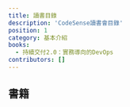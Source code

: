```yaml
---
title: 讀書目錄
description: 'CodeSense讀書會目錄'
position: 1
category: 基本介紹
books:
  - 持續交付2.0：實務導向的DevOps
contributors: []  
---
```


## 書籍

<list :items="books"></list>